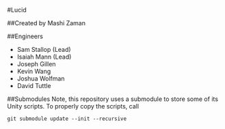 #Lucid

##Created by Mashi Zaman

##Engineers
- Sam Stallop (Lead)
- Isaiah Mann (Lead)
- Joseph Gillen
- Kevin Wang
- Joshua Wolfman
- David Tuttle

##Submodules
Note, this repository uses a submodule to store some of its Unity scripts. To properly copy the scripts, call
```
git submodule update --init --recursive
```
